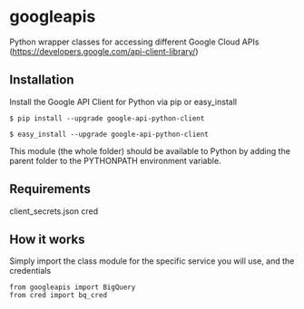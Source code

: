 googleapis
==========

Python wrapper classes for accessing different Google Cloud APIs (https://developers.google.com/api-client-library/)

Installation
------------

Install the Google API Client for Python via pip or easy_install

    $ pip install --upgrade google-api-python-client

    $ easy_install --upgrade google-api-python-client

This module (the whole folder) should be available to Python by adding the parent folder to the PYTHONPATH environment variable.

Requirements
------------
client_secrets.json
cred

How it works
------------

Simply import the class module for the specific service you will use, and the credentials

    from googleapis import BigQuery
    from cred import bq_cred


